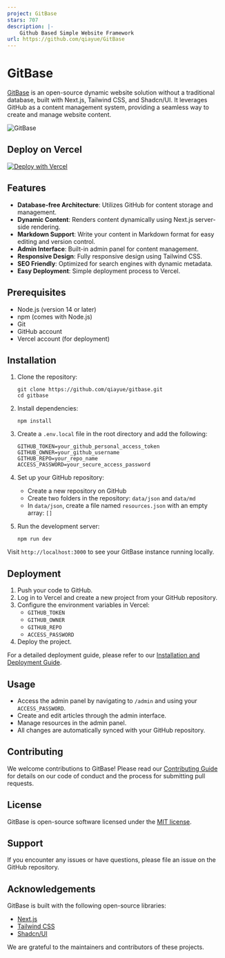 ```yaml
---
project: GitBase
stars: 707
description: |-
    Github Based Simple Website Framework
url: https://github.com/qiayue/GitBase
---
```


# GitBase

[GitBase](https://gitbase.app/) is an open-source dynamic website solution without a traditional database, built with Next.js, Tailwind CSS, and Shadcn/UI. It leverages GitHub as a content management system, providing a seamless way to create and manage website content.

![GitBase](https://toimg.xyz/file/5aa892c8e8385232fcdf3.png)


## Deploy on Vercel

[![Deploy with Vercel](https://vercel.com/button)](https://vercel.com/new/clone?repository-url=https%3A%2F%2Fgithub.com%2Fqiayue%2Fgitbase&project-name=GitBase&repository-name=GitBase&external-id=https%3A%2F%2Fgithub.com%2Fqiayue%2Fgitbase%2Ftree%2Fmain)


## Features

- **Database-free Architecture**: Utilizes GitHub for content storage and management.
- **Dynamic Content**: Renders content dynamically using Next.js server-side rendering.
- **Markdown Support**: Write your content in Markdown format for easy editing and version control.
- **Admin Interface**: Built-in admin panel for content management.
- **Responsive Design**: Fully responsive design using Tailwind CSS.
- **SEO Friendly**: Optimized for search engines with dynamic metadata.
- **Easy Deployment**: Simple deployment process to Vercel.

## Prerequisites

- Node.js (version 14 or later)
- npm (comes with Node.js)
- Git
- GitHub account
- Vercel account (for deployment)

## Installation

1. Clone the repository:
   ```
   git clone https://github.com/qiayue/gitbase.git
   cd gitbase
   ```

2. Install dependencies:
   ```
   npm install
   ```

3. Create a `.env.local` file in the root directory and add the following:
   ```
   GITHUB_TOKEN=your_github_personal_access_token
   GITHUB_OWNER=your_github_username
   GITHUB_REPO=your_repo_name
   ACCESS_PASSWORD=your_secure_access_password
   ```

4. Set up your GitHub repository:
   - Create a new repository on GitHub
   - Create two folders in the repository: `data/json` and `data/md`
   - In `data/json`, create a file named `resources.json` with an empty array: `[]`

5. Run the development server:
   ```
   npm run dev
   ```

Visit `http://localhost:3000` to see your GitBase instance running locally.

## Deployment

1. Push your code to GitHub.
2. Log in to Vercel and create a new project from your GitHub repository.
3. Configure the environment variables in Vercel:
   - `GITHUB_TOKEN`
   - `GITHUB_OWNER`
   - `GITHUB_REPO`
   - `ACCESS_PASSWORD`
4. Deploy the project.

For a detailed deployment guide, please refer to our [Installation and Deployment Guide](https://gitbase.app/posts/gitbase-install-guide).

## Usage

- Access the admin panel by navigating to `/admin` and using your `ACCESS_PASSWORD`.
- Create and edit articles through the admin interface.
- Manage resources in the admin panel.
- All changes are automatically synced with your GitHub repository.

## Contributing

We welcome contributions to GitBase! Please read our [Contributing Guide](https://gitbase.app/posts/how-to-contributing-to-gitbase) for details on our code of conduct and the process for submitting pull requests.

## License

GitBase is open-source software licensed under the [MIT license](https://github.com/qiayue/gitbase/?tab=MIT-1-ov-file).

## Support

If you encounter any issues or have questions, please file an issue on the GitHub repository.

## Acknowledgements

GitBase is built with the following open-source libraries:
- [Next.js](https://nextjs.org/)
- [Tailwind CSS](https://tailwindcss.com/)
- [Shadcn/UI](https://ui.shadcn.com/)

We are grateful to the maintainers and contributors of these projects.
